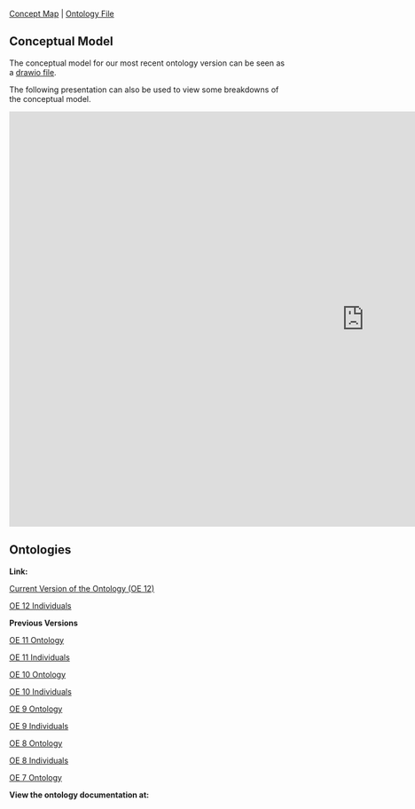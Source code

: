 [Concept Map](#conceptual-model) | [Ontology File](course-recommender.rdf)

## Conceptual Model

The conceptual model for our most recent ontology version can be seen as a [drawio file](https://drive.google.com/file/d/1b3JVHcvj6Lowty8aPcan0jGcSv3qkH0Z/view?usp=sharing).

The following presentation can also be used to view some breakdowns of the conceptual model.

<iframe src="https://docs.google.com/presentation/d/e/2PACX-1vR6bVv5sO9bp1qrsPPDSlzj7qgFnCAZbZnm4JV7Xfu4rX96Z8UdvC2VV2dhzCNU2A/pub?start=false&loop=false&delayms=3000" frameborder="0" width="1280" height="749" allowfullscreen="true" mozallowfullscreen="true" webkitallowfullscreen="true"></iframe>

## Ontologies

**Link:**

[Current Version of the Ontology (OE 12)](https://raw.githubusercontent.com/tetherless-world/ontology-engineering/course-recommender/oe2020/course-recommender/course-recommender.rdf)

[OE 12 Individuals](https://raw.githubusercontent.com/tetherless-world/ontology-engineering/course-recommender/oe2020/course-recommender/course-recommender-individuals.rdf)

**Previous Versions**

[OE 11 Ontology](https://drive.google.com/file/d/1v2Nf-dslzcYm01R3ZRdKT2_VmGxpKw8R/view?usp=sharing)

[OE 11 Individuals](https://drive.google.com/file/d/1e7EfA2jqqXoKt09bdIyuSpJDEutZpphw/view?usp=sharing)

[OE 10 Ontology](https://drive.google.com/file/d/1Z7OmLrPrenLtqMe2cgdFLSb2sAny2fje/view?usp=sharing)

[OE 10 Individuals](https://drive.google.com/file/d/1jzigNNVkpA3yAjks9FpoYFqoPWrHXdS8/view?usp=sharing)

[OE 9 Ontology](https://drive.google.com/file/d/1verhdTvaZH14al4VWKdWQ2QXlu_wuWxd/view?usp=sharing)

[OE 9 Individuals](https://drive.google.com/file/d/1FyM0HyfL2gX5EFISvuk4AhkvFRoopKsG/view?usp=sharing)

[OE 8 Ontology](https://drive.google.com/file/d/1v9KZwQ4AZDXTUz2iHKb_jwY-ValCyj1g/view?usp=sharing)

[OE 8 Individuals](https://drive.google.com/file/d/17cGa9se5tNKEGQONhoDQR0vvtq-w-c75/view?usp=sharing)

[OE 7 Ontology](https://drive.google.com/file/d/1ARmCyA8xjANjzTvHzqkahsWC4y-itHmT/view?usp=sharing)

**View the ontology documentation at:**
